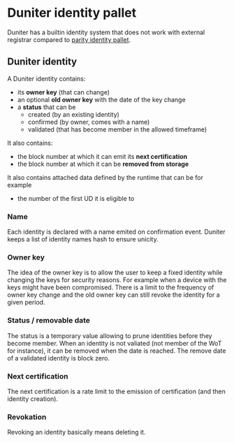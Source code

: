 # Duniter identity pallet

Duniter has a builtin identity system that does not work with external registrar compared to [parity identity pallet](https://github.com/paritytech/substrate/tree/master/frame/identity).

## Duniter identity

A Duniter identity contains:

- its **owner key** (that can change)
- an optional **old owner key** with the date of the key change
- a **status** that can be
  - created (by an existing identity)
  - confirmed (by owner, comes with a name)
  - validated (that has become member in the allowed timeframe)

It also contains:

- the block number at which it can emit its **next certification**
- the block number at which it can be **removed from storage**

It also contains attached data defined by the runtime that can be for example

- the number of the first UD it is eligible to

### Name

Each identity is declared with a name emited on confirmation event. Duniter keeps a list of identity names hash to ensure unicity. 

### Owner key

The idea of the owner key is to allow the user to keep a fixed identity while changing the keys for security reasons. For example when a device with the keys might have been compromised. There is a limit to the frequency of owner key change and the old owner key can still revoke the identity for a given period.

### Status / removable date

The status is a temporary value allowing to prune identities before they become member. When an identity is not valiated (not member of the WoT for instance), it can be removed when the date is reached. The remove date of a validated identity is block zero.

### Next certification

The next certification is a rate limit to the emission of certification (and then identity creation).

### Revokation

Revoking an identity basically means deleting it.